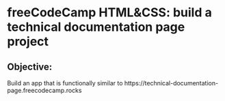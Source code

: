 <h1>freeCodeCamp HTML&CSS: build a technical documentation page project</h1>
<h2>Objective:</h2>
Build an app that is functionally similar to https://technical-documentation-page.freecodecamp.rocks
